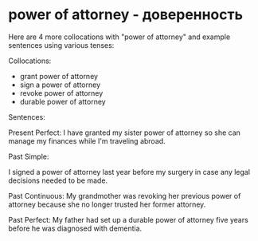 # power of attorney - доверенность

Here are 4 more collocations with "power of attorney" and example sentences using various tenses:

Collocations:

- grant power of attorney
- sign a power of attorney
- revoke power of attorney
- durable power of attorney

Sentences:

Present Perfect:
I have granted my sister power of attorney so she can manage my finances while I'm traveling abroad.

Past Simple:

I signed a power of attorney last year before my surgery in case any legal decisions needed to be made.

Past Continuous:
My grandmother was revoking her previous power of attorney because she no longer trusted her former attorney.

Past Perfect:
My father had set up a durable power of attorney five years before he was diagnosed with dementia.
